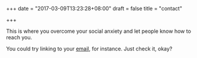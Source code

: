 +++
date = "2017-03-09T13:23:28+08:00"
draft = false
title = "contact"

+++

This is where you overcome your social anxiety and let people know how to reach you.

You could try linking to your [email](/), for instance. Just check it, okay?